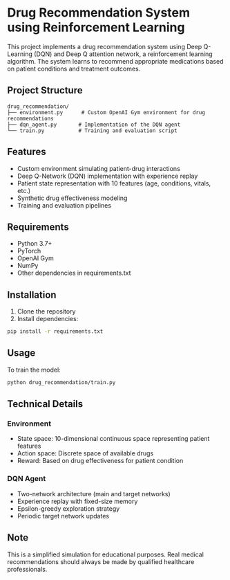 # Drug Recommendation System using Reinforcement Learning

This project implements a drug recommendation system using Deep Q-Learning (DQN) and Deep Q attention network, a reinforcement learning algorithm. The system learns to recommend appropriate medications based on patient conditions and treatment outcomes.

## Project Structure

```
drug_recommendation/
├── environment.py      # Custom OpenAI Gym environment for drug recommendations
├── dqn_agent.py       # Implementation of the DQN agent
└── train.py           # Training and evaluation script
```

## Features

- Custom environment simulating patient-drug interactions
- Deep Q-Network (DQN) implementation with experience replay
- Patient state representation with 10 features (age, conditions, vitals, etc.)
- Synthetic drug effectiveness modeling
- Training and evaluation pipelines

## Requirements

- Python 3.7+
- PyTorch
- OpenAI Gym
- NumPy
- Other dependencies in requirements.txt

## Installation

1. Clone the repository
2. Install dependencies:
```bash
pip install -r requirements.txt
```

## Usage

To train the model:
```bash
python drug_recommendation/train.py
```

## Technical Details

### Environment
- State space: 10-dimensional continuous space representing patient features
- Action space: Discrete space of available drugs
- Reward: Based on drug effectiveness for patient condition

### DQN Agent
- Two-network architecture (main and target networks)
- Experience replay with fixed-size memory
- Epsilon-greedy exploration strategy
- Periodic target network updates

## Note

This is a simplified simulation for educational purposes. Real medical recommendations should always be made by qualified healthcare professionals.
